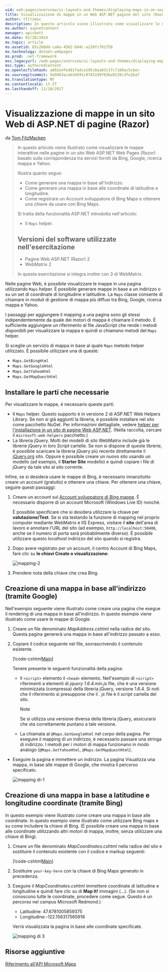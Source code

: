 ```yaml
---
uid: web-pages/overview/ui-layouts-and-themes/displaying-maps-in-an-aspnet-web-pages-site
title: Visualizzazione di mappe in un Web ASP.NET pagine del sito (Razor) | Documenti Microsoft
author: tfitzmac
description: In questo articolo viene illustrato come visualizzare le mappe interattive nelle pagine in un sito Web ASP.NET Web Pages (Razor) basato sulla corrispondenza tra servizi forniti da Bing, Google, Ma...
ms.author: aspnetcontent
manager: wpickett
ms.date: 02/20/2014
ms.topic: article
ms.assetid: b5c268dd-ca6a-4562-b94c-a220fcf01f58
ms.technology: dotnet-webpages
ms.prod: .net-framework
msc.legacyurl: /web-pages/overview/ui-layouts-and-themes/displaying-maps-in-an-aspnet-web-pages-site
msc.type: authoredcontent
ms.openlocfilehash: a802e4fed81fadca195c8aa83c37c7100ac5cbec
ms.sourcegitcommit: 9a9483aceb34591c97451997036a9120c3fe2baf
ms.translationtype: MT
ms.contentlocale: it-IT
ms.lasthandoff: 11/10/2017
---
```

<a name="displaying-maps-in-an-aspnet-web-pages-razor-site"></a>Visualizzazione di mappe in un sito Web di ASP.NET di pagine (Razor)
====================
da [Tom FitzMacken](https://github.com/tfitzmac)

> In questo articolo viene illustrato come visualizzare le mappe interattive nelle pagine in un sito Web ASP.NET Web Pages (Razor) basato sulla corrispondenza tra servizi forniti da Bing, Google, ricerca mappa e Yahoo.
> 
> Illustra quanto segue:
> 
> - Come generare una mappa in base all'indirizzo.
> - Come generare una mappa in base alle coordinate di latitudine e longitudine.
> - Come registrare un Account sviluppatore di Bing Maps e ottenere una chiave da usare con Bing Maps.
> 
> Si tratta della funzionalità ASP.NET introdotta nell'articolo:
> 
> - Il `Maps` helper.
>   
> 
> ## <a name="software-versions-used-in-the-tutorial"></a>Versioni del software utilizzate nell'esercitazione
> 
> 
> - Pagine Web ASP.NET (Razor) 2
> - WebMatrix 2
>   
> 
> In questa esercitazione si integra inoltre con 3 di WebMatrix.


Nelle pagine Web, è possibile visualizzare le mappe in una pagina utilizzando `Maps` helper. È possibile generare mappe in base a un indirizzo o su un set di coordinate di longitudine e latitudine. La `Maps` classe consente di chiamare in moduli di gestione di mappa più diffusi tra Bing, Google, ricerca mappa e Yahoo.

I passaggi per aggiungere il mapping a una pagina sono gli stessi indipendentemente da quale dei motori di mappa è chiamare il metodo. È sufficiente aggiungere un riferimento al file JavaScript che rende i metodi disponibili per visualizzare la mappa e quindi si chiamano metodi del `Maps` helper.

Si sceglie un servizio di mappa in base al quale `Maps` metodo helper utilizzato. È possibile utilizzare una di queste:

- `Maps.GetBingHtml`
- `Maps.GetGoogleHtml`
- `Maps.GetYahooHtml`
- `Maps.GetMapQuestHtml`

## <a name="installing-the-pieces-you-need"></a>Installare le parti che necessarie

Per visualizzare le mappe, è necessario queste parti:

- Il `Maps` helper. Questo supporto è in versione 2 di ASP.NET Web Helpers Library. Se non si già aggiunti la libreria, è possibile installare nel sito come pacchetto NuGet. Per informazioni dettagliate, vedere [helper per l'installazione in un sito di pagine Web ASP.NET](https://go.microsoft.com/fwlink/?LinkId=252372). (Nella raccolta, cercare il `microsoft-web-helpers` pacchetto.)
- La libreria jQuery. Molti dei modelli di sito WebMatrix include già le librerie jQuery in loro *Script* cartelle. Se non si dispone di queste librerie, è possibile scaricare la libreria jQuery più recente direttamente il [jQuery.org](http://jQuery.org) sito. Oppure è possibile creare un nuovo sito usando un modello (ad esempio, il **Starter Site** modello) e quindi copiare i file di jQuery da tale sito al sito corrente.

Infine, se si desidera usare le mappe di Bing, è necessario innanzitutto creare un account (gratuito) e ottenere una chiave. Per ottenere una chiave, seguire questi passaggi:

1. Creare un account sul [Account sviluppatore di Bing mappe](https://www.microsoft.com/maps/developers/web.aspx). È necessario disporre di un account Microsoft (Windows Live ID) nonché.

    È possibile specificare che si desidera utilizzare la chiave per **valutazione/Test**. Se si sta testando la funzione di mapping nel proprio computer mediante WebMatrix e IIS Express, visitare il **sito** dell'area di lavoro e annotare l'URL del sito (ad esempio, `http://localhost:50408`, anche se il numero di porta sarà probabilmente diverso). È possibile utilizzare questo *localhost* indirizzo del sito quando si registra.
2. Dopo avere registrato per un account, il centro Account di Bing Maps, fare clic su **le chiavi Create o visualizzazione**:

    ![mapping-2](displaying-maps-in-an-aspnet-web-pages-site/_static/image1.png)
3. Prendere nota della chiave che crea Bing.

## <a name="creating-a-map-based-on-an-address-using-google"></a>Creazione di una mappa in base all'indirizzo (tramite Google)

Nell'esempio seguente viene illustrato come creare una pagina che esegue il rendering di una mappa in base all'indirizzo. In questo esempio viene illustrato come usare le mappe di Google.

1. Creare un file denominato *MapAddress.cshtml* nella radice del sito. Questa pagina genererà una mappa in base all'indirizzo passato a esso.
2. Copiare il codice seguente nel file, sovrascrivendo il contenuto esistente.

    [!code-cshtml[Main](displaying-maps-in-an-aspnet-web-pages-site/samples/sample1.cshtml)]

    Tenere presente le seguenti funzionalità della pagina:

    - Il `<script>` elemento il `<head>` elemento. Nell'esempio di `<script>` riferimenti a elementi di *jquery 1.6.4.min.js* file, che è una versione minimizzata (compressa) della libreria jQuery, versione 1.6.4. Si noti che il riferimento si presuppone che il *. js* file è il *script* cartella del sito. 

        > [!NOTE]
        > Se si utilizza una versione diversa della libreria jQuery, assicurarsi che sta correttamente puntano a tale versione.
    - La chiamata al `@Maps.GetGoogleHtml` nel corpo della pagina. Per eseguire il mapping di un indirizzo, è necessario passare una stringa di indirizzo. I metodi per i motori di mappa funzionano in modo analogo (`@Maps.GetYahooHtml`, `@Maps.GetMapQuestHtml`).
- Eseguire la pagina e immettere un indirizzo. La pagina Visualizza una mappa, in base alle mappe di Google, che mostra il percorso specificato.

    ![mapping di-1](displaying-maps-in-an-aspnet-web-pages-site/_static/image2.png)

## <a name="creating-a-map-based-on-latitude-and-longitude-coordinates-using-bing"></a>Creazione di una mappa in base a latitudine e longitudine coordinate (tramite Bing)

In questo esempio viene illustrato come creare una mappa in base alle coordinate. In questo esempio viene illustrato come utilizzare Bing maps e su come includere la chiave di Bing. (È possibile creare una mappa in base alle coordinate utilizzando altri motori di mappa, inoltre, senza utilizzare una chiave di Bing).

1. Creare un file denominato *MapCoordinates.cshtml* nella radice del sito e sostituire il contenuto esistente con il codice e markup seguenti:

    [!code-cshtml[Main](displaying-maps-in-an-aspnet-web-pages-site/samples/sample2.cshtml)]
2. Sostituire `your-key-here` con la chiave di Bing Maps generato in precedenza.
3. Eseguire il *MapCoordinates.cshtml* immettere coordinate di latitudine e longitudine e quindi fare clic su di **Map It!** immagini (...). (Se non si conoscono tutte le coordinate, procedere come segue. Questo è un percorso nel campus Microsoft Redmond.)

    - Latitudine: 47.6781005859375
    - Longitudine:-122.158317565918

    Verrà visualizzata la pagina in base alle coordinate specificate.

    ![mapping di 3](displaying-maps-in-an-aspnet-web-pages-site/_static/image3.png)

<a id="Additional_Resources"></a>
## <a name="additional-resources"></a>Risorse aggiuntive


[Riferimento all'API Microsoft.Maps](https://msdn.microsoft.com/en-us/library/gg427611.aspx)
